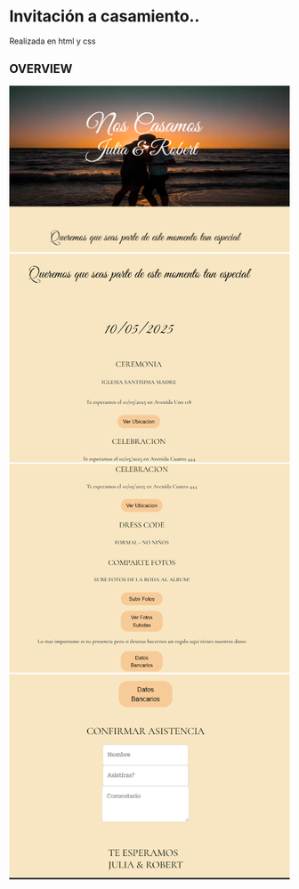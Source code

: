 # Invitación a casamiento..
 Realizada en html y css

## OVERVIEW

![primerparte](img/ej1.png)
![segundaparte](img/ej2.png)
![tercerparte](img/ej3.png)
![cuartaparte](img/ej4.png)
